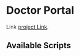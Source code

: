 # Doctor Portal 

Link [project Link](https://doctor-portal-4cfc4.web.app/).

## Available Scripts

